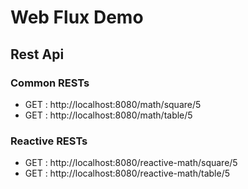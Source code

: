 # Web Flux Demo

## Rest Api

### Common RESTs

* GET : http://localhost:8080/math/square/5
* GET : http://localhost:8080/math/table/5

### Reactive RESTs
* GET : http://localhost:8080/reactive-math/square/5
* GET : http://localhost:8080/reactive-math/table/5

